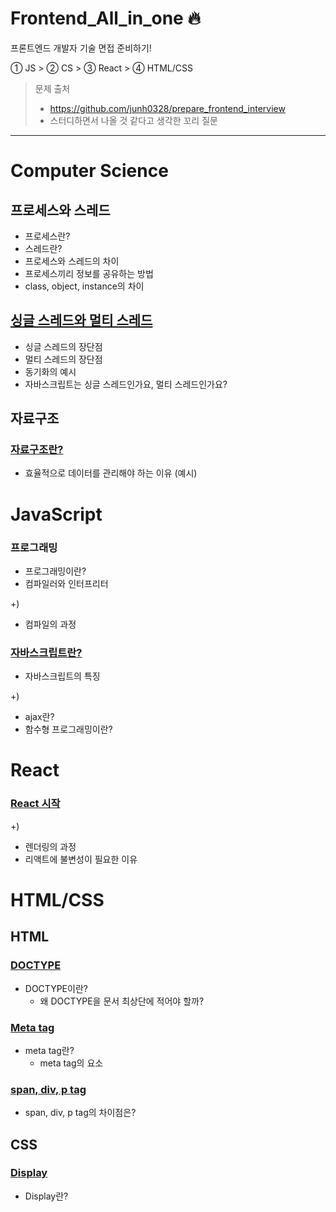 # Frontend_All_in_one 🔥
프론트엔드 개발자 기술 면접 준비하기!

① JS > ② CS > ③ React > ④ HTML/CSS
> 문제 출처
> - https://github.com/junh0328/prepare_frontend_interview
> - 스터디하면서 나올  것 같다고 생각한 꼬리 질문

---

# Computer Science
## 프로세스와 스레드
- 프로세스란?
- 스레드란?
- 프로세스와 스레드의 차이
- 프로세스끼리 정보를 공유하는 방법
- class, object, instance의 차이
## [싱글 스레드와 멀티 스레드](/ComputerScience/싱글스레드와멀티스레드.md)
- 싱글 스레드의 장단점
- 멀티 스레드의 장단점
- 동기화의 예시
- 자바스크립트는 싱글 스레드인가요, 멀티 스레드인가요?

## 자료구조
### [자료구조란?](/ComputerScience/Datatype.md)
- 효율적으로 데이터를 관리해야 하는 이유 (예시)

# JavaScript
### 프로그래밍
- 프로그래밍이란?
- 컴파일러와 인터프리터
  
+)
- 컴파일의 과정
### [자바스크립트란?](/Javascript/자바스크립트란.md)
- 자바스크립트의 특징

+) 
- ajax란?
- 함수형 프로그래밍이란?
# React
### [React 시작](/React/React-시작.md)
+)
- 렌더링의 과정
- 리액트에 불변성이 필요한 이유
# HTML/CSS

## HTML
### [DOCTYPE](/HTMLCSS/Doctype.md)
- DOCTYPE이란?
  - 왜 DOCTYPE을 문서 최상단에 적어야 할까?
### [Meta tag](/HTMLCSS/Doctype.md)
- meta tag란?
  - meta tag의 요소
### [span, div, p tag](/HTMLCSS/태그.md)
- span, div, p tag의 차이점은?

## CSS
### [Display](/HTMLCSS/디스플레이.md)
- Display란?
